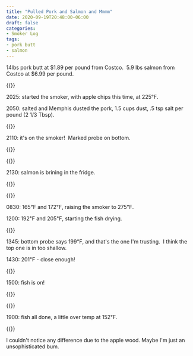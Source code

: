```yaml
---
title: "Pulled Pork and Salmon and Mmmm"
date: 2020-09-19T20:48:00-06:00
draft: false
categories:
- Smoker Log
tags:
- pork butt
- salmon
---
```


14lbs pork butt at $1.89 per pound from Costco.  5.9 lbs salmon from Costco at $6.99 per pound.

{{<fig-res res="pork_2048.jpg" alt="Raw pork, on a cutting board" caption="Ready for the rub!">}}

2025: started the smoker, with apple chips this time, at 225℉.

2050: salted and Memphis dusted the pork, 1.5 cups dust, .5 tsp salt per pound (2 1/3 Tbsp).

{{<fig-res res="pork_2103.jpg" alt="Raw pork, but covered in memphis dust rub, on a cutting board" caption="Rubbed and ready">}}

2110: it's on the smoker!  Marked probe on bottom.

{{<fig-res res="pork_2108.jpg" alt="Raw pork in a dusty smoker, with a backyard in the background" caption="Starting to cook!  Fortunately the lighting on my deck is awesome in this spot.">}}

{{<fig-res res="salmon_2116.jpg" alt="A beautiful, large salmon filet in its store packaging next to a cutting board" caption="Almost too pretty to cut, and maybe I wouldn't if I didn't know how fantastic this stuff is when it's cooked">}}

2130: salmon is brining in the fridge.

{{<fig-res res="salmon_2132.jpg" alt="Raw salmon in bags in a refridgerator" caption="Starting the brine">}}

{{<fig-res res="sourdough_2150.jpg" alt="Three slightly burned sourdough loaves in pans on an oven" caption="It was about this time that my sourdough got done.  Too done.">}}

0830: 165℉ and 172℉, raising the smoker to 275℉.

1200: 192℉ and 205℉, starting the fish drying.

{{<fig-res res="salmon_20th_1216.jpg" alt="Fish in the fridge in a glass baking dish and suspended on metal drying racks" caption="Drying in the fridge">}}

1345: bottom probe says 199℉, and that's the one I'm trusting.  I think the top one is in too shallow.

1430: 201℉ - close enough!

{{<fig-res res="pork_20th_1436.jpg" alt="Smoked meat in the smoker, with temperature probes emerging from the top, clearly done" caption="Looks beautiful!">}}

1500: fish is on!

{{<fig-res res="salmon_20th_1501.jpg" alt="Beautiful salmon filets in the smoker" caption="Shiny">}}

{{<fig-res res="pork_20th_1530.jpg" alt="Pork, all pulled and ready to eat or store" caption="This tasted fantastic, but most of it still goes in the freezer">}}

1900: fish all done, a little over temp at 152℉.

{{<fig-res res="salmon_20th_1910.jpg" alt="Completed, smoked salmon, still a pink color similar to before it went on, but slightly darker and with some browned edges.  More shiny than previously, due to the maple syrup I mop on." caption="So pretty, so tasty.">}}

I couldn't notice any difference due to the apple wood.  Maybe I'm just an unsophisticated bum.
